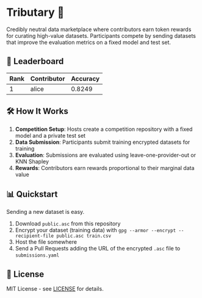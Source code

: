 # Tributary 🌊

Credibly neutral data marketplace where contributors earn token rewards for curating high-value datasets. Participants compete by sending datasets that improve the evaluation metrics on a fixed model and test set.

## 🥇 Leaderboard

| Rank | Contributor | Accuracy |
| ---- | ----------- | -------- |
| 1    | alice       | 0.8249   |

## 🛠️ How It Works

1. **Competition Setup**: Hosts create a competition repository with a fixed model and a private test set
2. **Data Submission**: Participants submit training encrypted datasets for training
3. **Evaluation**: Submissions are evaluated using leave-one-provider-out or KNN Shapley
4. **Rewards**: Contributors earn rewards proportional to their marginal data value

## 📊 Quickstart

Sending a new dataset is easy.

1. Download `public.asc` from this repository
2. Encrypt your dataset (training data) with `gpg --armor --encrypt --recipient-file public.asc train.csv`
3. Host the file somewhere
4. Send a Pull Requests adding the URL of the encrypted `.asc` file to `submissions.yaml`

## 📜 License

MIT License - see [LICENSE](LICENSE) for details.
